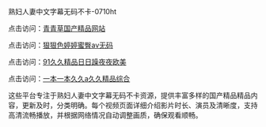 熟妇人妻中文字幕无码不卡-0710ht

点击访问：<a href="https://heiliaoga6s9v.pages.dev">青青草国产精品网站</a>

点击访问：<a href="https://heiliaoxwd5i8.pages.dev">狠狠色婷婷蜜臀av无码</a>

点击访问：<a href="https://heiliaowt0d7p.pages.dev">91久久精品日日躁夜夜欧美</a>

点击访问：<a href="https://heiliaowzu4ur.pages.dev">一本一本久久a久久精品综合</a>

这些平台专注于熟妇人妻中文字幕无码不卡资源，提供丰富多样的国产精品精品内容，更新及时，分类明确。每个视频页面详细介绍影片时长、演员及清晰度，支持高清流畅播放，并根据网络情况自动调整画质，确保观看顺畅。

<span style="display:none;">[Canonical link](）</span>
